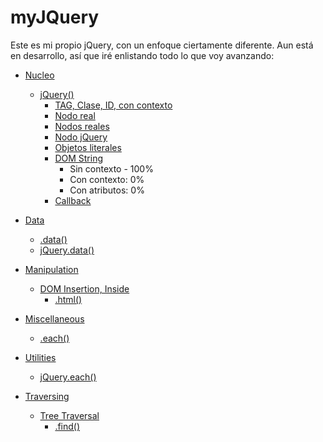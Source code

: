 # myJQuery
Este es mi propio jQuery, con un enfoque ciertamente diferente.
Aun está en desarrollo, así que iré enlistando todo lo que voy avanzando:

 - [Nucleo](https://api.jquery.com/category/core/)
	 - [jQuery()](https://api.jquery.com/jQuery/)
		 - [TAG, Clase, ID, con contexto](https://api.jquery.com/jQuery/#jQuery-selector-context)
		 - [Nodo real](https://api.jquery.com/jQuery/#jQuery-element)
		 - [Nodos reales](https://api.jquery.com/jQuery/#jQuery-elementArray)
		 - [Nodo jQuery](https://api.jquery.com/jQuery/#jQuery-selection)
		 - [Objetos literales](https://api.jquery.com/jQuery/#jQuery-object)
		 - [DOM String](https://api.jquery.com/jQuery/#jQuery2)
			 - Sin contexto - 100%
			 - Con contexto: 0%
			 - Con atributos: 0%
		 - [Callback](https://api.jquery.com/jQuery/#jQuery3)

 - [Data](https://api.jquery.com/category/data/)
	 - [.data()](https://api.jquery.com/data/)
	 - [jQuery.data()](https://api.jquery.com/jQuery.data/)

 - [Manipulation](https://api.jquery.com/category/manipulation/)
	 - [DOM Insertion, Inside](https://api.jquery.com/category/manipulation/dom-insertion-inside/)
		 - [.html()](https://api.jquery.com/html/)

 - [Miscellaneous](https://api.jquery.com/category/miscellaneous/)
	 - [.each()](https://api.jquery.com/each/)

 - [Utilities](https://api.jquery.com/category/utilities/)
	 - [jQuery.each()](https://api.jquery.com/jQuery.each/)
 - [Traversing](https://api.jquery.com/category/traversing/)
	 - [Tree Traversal](https://api.jquery.com/category/traversing/tree-traversal/)
		 - [.find()](https://api.jquery.com/find/)
